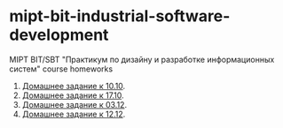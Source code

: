 # mipt-bit-industrial-software-development
MIPT BIT/SBT "Практикум по дизайну и разработке информационных систем" course homeworks

1) [Домашнее задание к 10.10](10.10/README.md).
2) [Домашнее задание к 17.10](17.10/README.md).
3) [Домашнее задание к 03.12](03.12/README.md).
4) [Домашнее задание к 12.12](12.12/README.md).